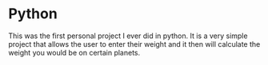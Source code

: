 # Python
This was the first personal project I ever did in python. It is a very simple project that allows the user to enter their weight and it then will calculate the weight you would be on certain planets.
